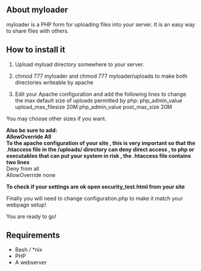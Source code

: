 About myloader
--------------

myloader is a PHP form for uploading files into your server. It is an easy way to share
files with others. 

How to install it
-----------------

1) Upload myload directory somewhere to your server.

2) chmod 777 myloader and chmod 777 myloader/uploads to make both directories writeable by apache

3) Edit your Apache configuration and add the following lines to change the max default size of uploads permitted by php:
	php_admin_value upload_max_filesize 20M
	php_admin_value post_max_size 20M
	
You may choose other sizes if you want.

<b>
Also be sure to add:<br/> AllowOverride All <br/> 
To the apache configuration of your site , this is very important so that the .htaccess file in the /uploads/ directory can deny direct access , to php or executables that can put your system in risk , the .htaccess file contains two lines
<br/> </b>
Deny from all <br/> 
AllowOverride none<br/> 

<b>To check if your settings are ok open security_test.html from your site </b>

Finally you will need to change configuration.php to make it match your webpage setup!

You are ready to go!


Requirements
------------

* Bash / *nix<br/>
* PHP<br/>
* A webserver<br/>

